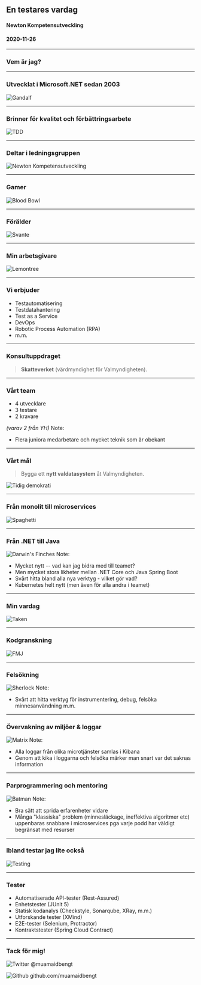 ## En testares vardag
#### Newton Kompetensutveckling
#### 2020-11-26

***

### Vem är jag?

---

### Utvecklat i Microsoft.NET sedan 2003

![Gandalf](images/gandalf.jpg)

---

### Brinner för kvalitet och förbättringsarbete

![TDD](images/tdd.png)

---

### Deltar i ledningsgruppen

![Newton Kompetensutveckling](images/newton-logo.png)

---

### Gamer

![Blood Bowl](images/bloodbowl.jpeg) 

---

### Förälder

![Svante](images/svante.jpeg)

***

### Min arbetsgivare

![Lemontree](images/lemontree.jpg)

---

### Vi erbjuder

- Testautomatisering
- Testdatahantering
- Test as a Service
- DevOps
- Robotic Process Automation (RPA)
- m.m.

***

### Konsultuppdraget
> **Skatteverket** (värdmyndighet för Valmyndigheten).

---

### Vårt team

- 4 utvecklare
- 3 testare
- 2 kravare

*(varav 2 från YH)*
Note:
- Flera juniora medarbetare och mycket teknik som är obekant

---

### Vårt mål

> Bygga ett **nytt valdatasystem** åt Valmyndigheten.

![Tidig demokrati](images/perilkis-pnuka.jpg)


---

### Från monolit till microservices
![Spaghetti](images/spaghetti.jpg)

***

### Från .NET till Java
![Darwin's Finches](images/finches.jpg)
Note:
- Mycket nytt -- vad kan jag bidra med till teamet?
- Men mycket stora likheter mellan .NET Core och Java Spring Boot
- Svårt hitta bland alla nya verktyg - vilket gör vad?
- Kubernetes helt nytt (men även för alla andra i teamet)

***

### Min vardag
![Taken](images/taken.png)

---

### Kodgranskning
![FMJ](images/fmj.jpg)

---

### Felsökning
![Sherlock](images/sherlock.jpg)
Note:
- Svårt att hitta verktyg för instrumentering, debug, felsöka minnesanvändning m.m.

---

### Övervakning av miljöer & loggar
![Matrix](images/matrix_tank.jpg)
Note:
- Alla loggar från olika microtjänster samlas i Kibana
- Genom att kika i loggarna och felsöka märker man snart var det saknas information

---

### Parprogrammering och mentoring
![Batman](images/batman.jpg)
Note: 
- Bra sätt att sprida erfarenheter vidare
- Många "klassiska" problem (minnesläckage, ineffektiva algoritmer etc) uppenbaras snabbare i microservices pga varje podd har väldigt begränsat med resurser

---

### Ibland testar jag lite också
![Testing](images/no_testing.jpg)

---

### Tester

- Automatiserade API-tester (Rest-Assured)
- Enhetstester (JUnit 5)
- Statisk kodanalys (Checkstyle, Sonarqube, XRay, m.m.)
- Utforskande tester (XMind)
- E2E-tester (Selenium, Protractor)
- Kontraktstester (Spring Cloud Contract)

***

### Tack för mig!

![Twitter](images/twitter.png) @muamaidbengt

![Github](images/github.png) github.com/muamaidbengt